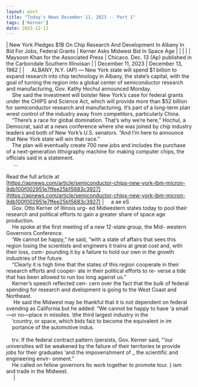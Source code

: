 ```yaml
---
layout: post
title: "Today's News December 11, 2023 -- Part 1"
tags: ['Kerner']
date: 2023-12-11
---
```


| New York Pledges $1B On Chip Research And Development In Albany In Bid For Jobs, Federal Grants | Kerner Asks Midwest Bid In Space Age |
|  |  |
| Maysoon Khan for the Associated Press | Chicaco. Dec. 13 (Ap) published in the Carbondale Southern Illinoisan |
| December 11, 2023 | December 13, 1962 |
| &nbsp;&nbsp;&nbsp;&nbsp;ALBANY, N.Y. (AP) — New York state will spend $1 billion to expand research into chip technology in Albany, the state’s capital, with the goal of turning the region into a global center of semiconductor research and manufacturing, Gov. Kathy Hochul announced Monday.<br>&nbsp;&nbsp;&nbsp;&nbsp;She said the investment will bolster New York’s case for federal grants under the CHIPS and Science Act, which will provide more than $52 billion for semiconductor research and manufacturing. It’s part of a long-term plan wrest control of the industry away from competitors, particularly China.<br>&nbsp;&nbsp;&nbsp;&nbsp;“There’s a race for global domination. That’s why we’re here,” Hochul, a Democrat, said at a news conference where she was joined by chip industry leaders and both of New York’s U.S. senators. “And I’m here to announce that New York state will win that race.”<br>&nbsp;&nbsp;&nbsp;&nbsp;The plan will eventually create 700 new jobs and includes the purchase of a next-generation lithography machine for making computer chips, the officials said in a statement.<br>&nbsp;&nbsp;&nbsp;&nbsp; ...<br><br>Read the full article at<br>[https://apnews.com/article/semiconductor-chips-new-york-ibm-micron-9db100f002951e7ffee25b15683c3927](https://apnews.com/article/semiconductor-chips-new-york-ibm-micron-9db100f002951e7ffee25b15683c3927) | &nbsp;&nbsp;&nbsp;&nbsp;a ae eS<br>&nbsp;&nbsp;&nbsp;&nbsp;Gov. Otto Kerner of Illinois urg- ed Midwestern states today to pool their research and political efforts to gain a greater share of space age production.<br>&nbsp;&nbsp;&nbsp;&nbsp;He spoke at the first meeting of a new 12-state group, the Mid- western Governors Conference.<br>&nbsp;&nbsp;&nbsp;&nbsp;‘We cannot be happy,” he said, “with a state of affairs that sees this region losing the scientists and engineers it trains at great cost and, with their loss, com-  pounding it by a failure to hold our own in the growth industries   of the future.<br>&nbsp;&nbsp;&nbsp;&nbsp;“Clearly it is high time that the states of this region cooperate in their research efforts and cooper- ate in their political efforts to re- verse a tide that has been allowed to run too long against us.”<br>&nbsp;&nbsp;&nbsp;&nbsp;Kerner’s speech reflected cen- cern over the fact that the bulk of federal spending for research and dvelopment is going to the West Coast and Northeast.<br>&nbsp;&nbsp;&nbsp;&nbsp;  He said the Midwest may be thankful that it is not dependent on federal svending as California but he added:   “We cannot be happy to have ‘a small—or no—place in missiles. \the third largest industry in the<br>&nbsp;&nbsp;&nbsp;&nbsp;‘country, or space, which bids faiz to become the equivalent in im<br>&nbsp;&nbsp;&nbsp;&nbsp;portance of the automotive indus.<br>&nbsp;&nbsp;&nbsp;&nbsp; <br>&nbsp;&nbsp;&nbsp;&nbsp;trv.   If the federal contract pattern /persists, Gov. Kerner said, “‘our universities will be weakened by the failure of their territories te provide jobs for their graduates ‘and the impoverishment of _ the scientific and engineering envir- onment.”<br>&nbsp;&nbsp;&nbsp;&nbsp;He called on fellow governors lto work together to promote tour.  } ism and trade in the Midwest.<br>&nbsp;&nbsp;&nbsp;&nbsp;   |